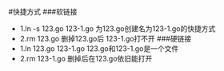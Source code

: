 #快捷方式
###软链接
* 1.ln -s 123.go 123-1.go 为123.go创建名为123-1.go的快捷方式  
* 2.rm 123.go 删掉123.go后 123-1.go打不开
###硬链接
* 1.ln 123.go 123-1.go 123.go和123-1.go是一个文件
* 2.rm 123-1.go 删掉后在123.go依旧能打开